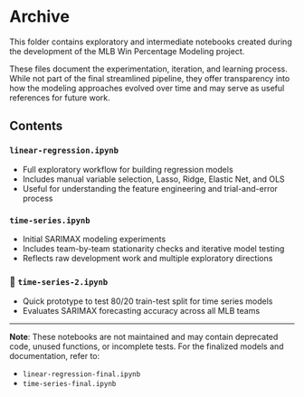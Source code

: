 # Archive

This folder contains exploratory and intermediate notebooks created during the development of the MLB Win Percentage Modeling project.

These files document the experimentation, iteration, and learning process. While not part of the final streamlined pipeline, they offer transparency into how the modeling approaches evolved over time and may serve as useful references for future work.

## Contents

### `linear-regression.ipynb`
- Full exploratory workflow for building regression models
- Includes manual variable selection, Lasso, Ridge, Elastic Net, and OLS
- Useful for understanding the feature engineering and trial-and-error process

### `time-series.ipynb`
- Initial SARIMAX modeling experiments
- Includes team-by-team stationarity checks and iterative model testing
- Reflects raw development work and multiple exploratory directions

### 🧪 `time-series-2.ipynb`
- Quick prototype to test 80/20 train-test split for time series models
- Evaluates SARIMAX forecasting accuracy across all MLB teams

---

**Note**: These notebooks are not maintained and may contain deprecated code, unused functions, or incomplete tests. For the finalized models and documentation, refer to:
- `linear-regression-final.ipynb`
- `time-series-final.ipynb`
